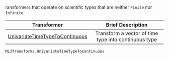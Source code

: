 ransformers that operate on scientific types that are neither `Finite` nor `Infinite`.

| Transformer | Brief Description | 
|:----------:|:----------:|
| [UnivariateTimeTypeToContinuous](@ref) | Transform a vector of time type into continuous type | 


```@docs
MLJTransforms.UnivariateTimeTypeToContinuous
```